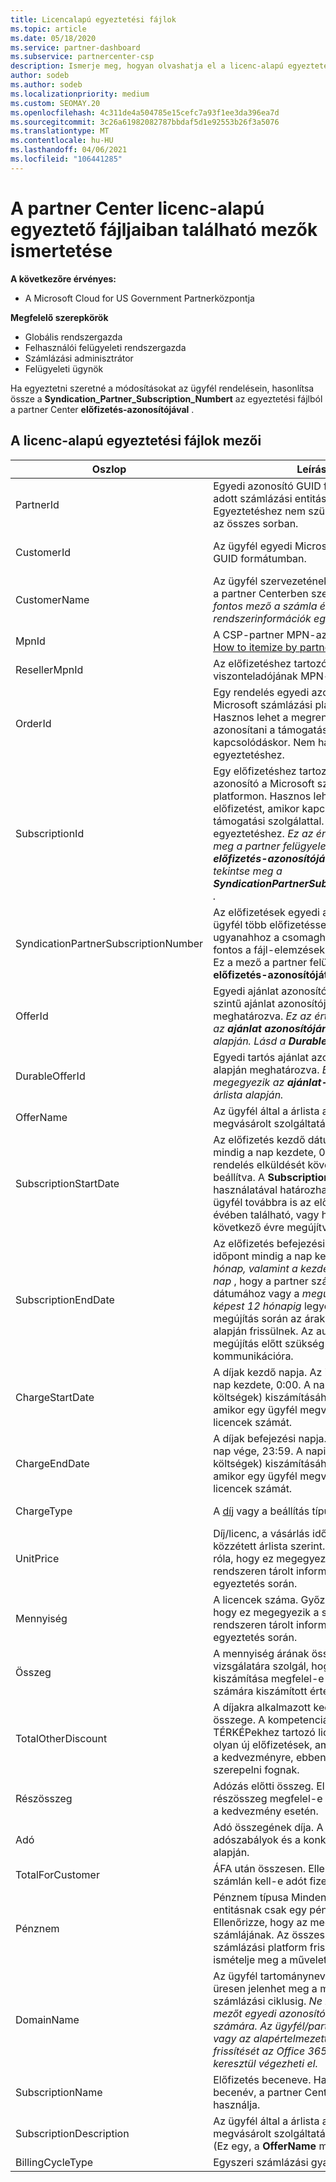 ```yaml
---
title: Licencalapú egyeztetési fájlok
ms.topic: article
ms.date: 05/18/2020
ms.service: partner-dashboard
ms.subservice: partnercenter-csp
description: Ismerje meg, hogyan olvashatja el a licenc-alapú egyeztetési fájlokat a partner Centerben. Ez a cikk ismerteti a licenc-alapú Recon-fájl egyes mezőinek jelentését.
author: sodeb
ms.author: sodeb
ms.localizationpriority: medium
ms.custom: SEOMAY.20
ms.openlocfilehash: 4c311de4a504785e15cefc7a93f1ee3da396ea7d
ms.sourcegitcommit: 3c26a61982082787bbdaf5d1e92553b26f3a5076
ms.translationtype: MT
ms.contentlocale: hu-HU
ms.lasthandoff: 04/06/2021
ms.locfileid: "106441285"
---
```

# <a name="understand-the-fields-in-partner-center-license-based-reconciliation-files"></a>A partner Center licenc-alapú egyeztető fájljaiban található mezők ismertetése

**A következőre érvényes:**

- A Microsoft Cloud for US Government Partnerközpontja

**Megfelelő szerepkörök**

- Globális rendszergazda
- Felhasználói felügyeleti rendszergazda
- Számlázási adminisztrátor
- Felügyeleti ügynök

Ha egyeztetni szeretné a módosításokat az ügyfél rendelésein, hasonlítsa össze a **Syndication_Partner_Subscription_Numbert** az egyeztetési fájlból a partner Center **előfizetés-azonosítójával** .

## <a name="fields-in-license-based-reconciliation-files"></a>A licenc-alapú egyeztetési fájlok mezői

| Oszlop | Leírás | Mintaérték |
| ------ | ----------- | ------------ |
| PartnerId | Egyedi azonosító GUID formátumban egy adott számlázási entitáshoz. Egyeztetéshez nem szükséges. Ugyanaz az összes sorban. | *8ddd03642-test-test-test-46b58d356b4e* |
| CustomerId | Az ügyfél egyedi Microsoft-azonosítója GUID formátumban. | *12ABCD34-001A-BCD2-987C-3210ABCD5678* |
| CustomerName | Az ügyfél szervezetének neve, ahogy az a partner Centerben szerepel. *Nagyon fontos mező a számla és a rendszerinformációk egyeztetéséhez.* | *Az A ügyfél tesztelése* |
| MpnId | A CSP-partner MPN-azonosítója. Lásd: [How to itemize by partner](use-the-reconciliation-files.md#itemize-reconciliation-files-by-partner). | *4390934* |
| ResellerMpnId | Az előfizetéshez tartozó rekord viszonteladójának MPN-azonosítója.  |
| OrderId | Egy rendelés egyedi azonosítója a Microsoft számlázási platformon. Hasznos lehet a megrendelést azonosítani a támogatáshoz való kapcsolódáskor. Nem használatos egyeztetéshez. | *566890604832738111* |
| SubscriptionId | Egy előfizetéshez tartozó egyedi azonosító a Microsoft számlázási platformon. Hasznos lehet azonosítani az előfizetést, amikor kapcsolatba lép a támogatási szolgálattal. Nem használatos egyeztetéshez. *Ez az érték nem egyezik meg a partner felügyeleti konzol **előfizetés-azonosítójával** . Ehelyett tekintse meg a **SyndicationPartnerSubscriptionNumber** .* | *usCBMgAAAAAAAAIA* |
| SyndicationPartnerSubscriptionNumber | Az előfizetések egyedi azonosítója. Egy ügyfél több előfizetéssel is rendelkezhet ugyanahhoz a csomaghoz. Ez az oszlop fontos a fájl-elemzések egyeztetéséhez. Ez a mező a partner felügyeleti konzol **előfizetés-azonosítóját** képezi le. | *fb977ab5-test-test-test-24c8d9591708* |
| OfferId | Egyedi ajánlat azonosítója. Standard szintű ajánlat azonosítója, a árlista alapján meghatározva. *Ez az érték nem felel meg az **ajánlat azonosítójának** az árlista alapján. Lásd a **DurableOfferID** helyet.* | *FE616D64-E9A8-40EF-843F-152E9BBEF3D1* |
| DurableOfferId | Egyedi tartós ajánlat azonosítója, a árlista alapján meghatározva. *Ez az érték megegyezik az **ajánlat-azonosítóval** az árlista alapján.* | *1017D7F3-6D7F-4BFA-BDD8-79BC8F104E0C* |
| OfferName | Az ügyfél által a árlista alapján megvásárolt szolgáltatási ajánlat neve. | *Microsoft Office 365 (E3 csomag)* |
| SubscriptionStartDate | Az előfizetés kezdő dátuma. Az időpont mindig a nap kezdete, 0:00. Ez a mező a rendelés elküldését követő napra van beállítva. A **SubscriptionEndDate** használatával határozható meg: Ha az ügyfél továbbra is az előfizetés első évében található, vagy ha az előfizetés a következő évre megújítva lett. | *2/1/2019 0:00* |
| SubscriptionEndDate | Az előfizetés befejezési dátuma. Az időpont mindig a nap kezdete, 0:00. *12 hónap, valamint a kezdési dátum utáni **x** nap* , hogy a partner számlázási dátumához vagy a *megújítási dátumhoz képest 12 hónapig* legyen igazítva. A megújítás során az árak az aktuális árlista alapján frissülnek. Az automatikus megújítás előtt szükség lehet az ügyfél-kommunikációra. | *2/1/2019 0:00* |
| ChargeStartDate | A díjak kezdő napja. Az időpont mindig a nap kezdete, 0:00. A napi *díjak (arányos* költségek) kiszámításához használatos, amikor egy ügyfél megváltoztatja a licencek számát. | *2/1/2019 0:00* |
| ChargeEndDate | A díjak befejezési napja. Az idő mindig a nap vége, 23:59. A napi *díjak (arányos* költségek) kiszámításához használatos, amikor egy ügyfél megváltoztatja a licencek számát. | *2/28/2019 23:59* |
| ChargeType | A [díj](recon-file-charge-types.md) vagy a beállítás típusa. | Tekintse meg a [díjszabási típusokat](recon-file-charge-types.md). |
| UnitPrice | Díj/licenc, a vásárlás időpontjában közzétett árlista szerint. Győződjön meg róla, hogy ez megegyezik a számlázási rendszeren tárolt információkkal az egyeztetés során. | *6,82* |
| Mennyiség | A licencek száma. Győződjön meg róla, hogy ez megegyezik a számlázási rendszeren tárolt információkkal az egyeztetés során. | *2* |
| Összeg | A mennyiség árának összege. Annak vizsgálatára szolgál, hogy az összeg kiszámítása megfelel-e az ügyfelek számára kiszámított értéknek. | *13,32* |
| TotalOtherDiscount | A díjakra alkalmazott kedvezmény összege. A kompetenciához vagy TÉRKÉPekhez tartozó licencek, illetve az olyan új előfizetések, amelyek jogosultak a kedvezményre, ebben az oszlopban is szerepelni fognak. | *2,32* |
| Részösszeg | Adózás előtti összeg. Ellenőrzi, hogy a részösszeg megfelel-e a várt összegnek a kedvezmény esetén. | *11* |
| Adó | Adó összegének díja. A piaci adószabályok és a konkrét körülmények alapján. | *0* |
| TotalForCustomer | ÁFA után összesen. Ellenőrzi, hogy a számlán kell-e adót fizetni. | *11* |
| Pénznem | Pénznem típusa Minden számlázási entitásnak csak egy pénzneme van. Ellenőrizze, hogy az megfelel-e az első számlájának. Az összes jelentős számlázási platform frissítése után ismételje meg a műveletet. | *EUR* |
| DomainName | Az ügyfél tartományneve. Ez a mező üresen jelenhet meg a második számlázási ciklusig. *Ne használja ezt a mezőt egyedi azonosítóként az ügyfél számára. Az ügyfél/partner a hiúság vagy az alapértelmezett tartomány frissítését az Office 365 portálon keresztül végezheti el.* | *example.onmicrosoft.com* |
| SubscriptionName | Előfizetés beceneve. Ha nincs megadva becenév, a partner Center a **OfferName** használja. | *PROJECT ONLINE* |
| SubscriptionDescription | Az ügyfél által a árlista alapján megvásárolt szolgáltatási ajánlat neve. (Ez egy, a **OfferName** megegyező mező.) | *PROJECT ONLINE PREMIUM – PROJECT CLIENT NÉLKÜL* |
| BillingCycleType | Egyszeri számlázási gyakoriság.| *Havonta* |